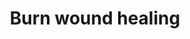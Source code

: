 ---
annotations:
- id: CL:0000312
  parent: animal cell
  type: Cell Type Ontology
  value: keratinocyte
- id: CL:0000057
  parent: animal cell
  type: Cell Type Ontology
  value: fibroblast
- id: CL:0000186
  parent: native cell
  type: Cell Type Ontology
  value: myofibroblast cell
- id: PW:0000023
  parent: regulatory pathway
  type: Pathway Ontology
  value: immune response pathway
- id: CL:0000115
  parent: native cell
  type: Cell Type Ontology
  value: endothelial cell
- id: PW:0000646
  parent: signaling pathway
  type: Pathway Ontology
  value: cell-extracellular matrix signaling pathway
authors:
- ExperiMed
- Egonw
- Eweitz
- Larsgw
citedin: ''
communities: []
description: This pathway is part of a systematic review on currently known molecular
  players in burn wound healing in mammalians.
last-edited: 2024-07-21
ndex: null
organisms:
- Rattus norvegicus
redirect_from:
- /index.php/Pathway:WP5057
- /instance/WP5057
- /instance/WP5057_r134366
revision: r134366
schema-jsonld:
- '@context': https://schema.org/
  '@id': https://wikipathways.github.io/pathways/WP5057.html
  '@type': Dataset
  creator:
    '@type': Organization
    name: WikiPathways
  description: This pathway is part of a systematic review on currently known molecular
    players in burn wound healing in mammalians.
  keywords:
  - ACAT1
  - ADORA2B
  - ANKRD1
  - ARFGAP1
  - Acta1
  - Bax
  - Bcl2
  - CHP1
  - CNN2
  - Casp3
  - Cd44
  - Col1a1
  - Col1a2
  - Col4a1
  - Cox2
  - Cxcl12
  - Cxcr4
  - Dll4
  - Epo
  - Fgf2
  - GPR176
  - Glb1
  - Hgf
  - IL1B
  - IL1RL1
  - Igf1
  - Il10
  - Il1b
  - Jun
  - Krt6a
  - MMP9
  - Mmp9
  - Mpo
  - Nfkb1
  - PTGIS
  - Pdgfa
  - Pecam1
  - SAFB
  - SYK
  - SYP
  - TNFRSF11B
  - TP53
  - Tnf
  - Vegfa
  - Vim
  - c5ar1
  - cdc25b
  license: CC0
  name: Burn wound healing
seo: CreativeWork
title: Burn wound healing
wpid: WP5057
---